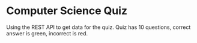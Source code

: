 # Computer Science Quiz

Using the REST API to get data for the quiz.
Quiz has 10 questions, correct answer is green, incorrect is red.
